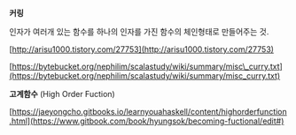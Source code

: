**커링**

인자가 여러개 있는 함수를 하나의 인자를 가진 함수의 체인형태로 만들어주는 것.

[http://arisu1000.tistory.com/27753](http://arisu1000.tistory.com/27753)

[https://bytebucket.org/nephilim/scalastudy/wiki/summary/misc\_curry.txt](https://bytebucket.org/nephilim/scalastudy/wiki/summary/misc_curry.txt)

**고계함수** \(High Order Fuction\)

[https://jaeyongcho.gitbooks.io/learnyouahaskell/content/highorderfunction.html](https://www.gitbook.com/book/hyungsok/becoming-fuctional/edit#)



